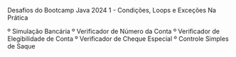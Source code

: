 Desafios do Bootcamp Java 2024 
1 - Condições, Loops e Exceções Na Prática

º Simulação Bancária
º Verificador de Número da Conta
º Verificador de Elegibilidade de Conta
º Verificador de Cheque Especial
º Controle Simples de Saque
